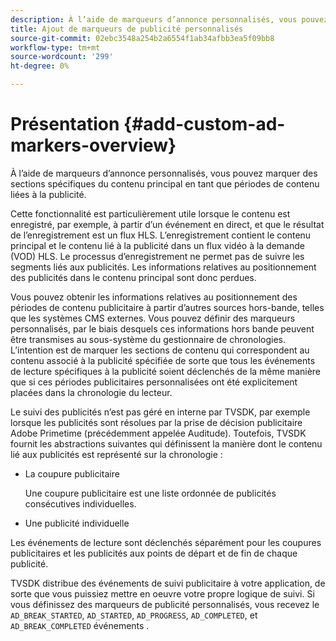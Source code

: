 ```yaml
---
description: À l’aide de marqueurs d’annonce personnalisés, vous pouvez marquer des sections spécifiques du contenu principal en tant que périodes de contenu liées à la publicité.
title: Ajout de marqueurs de publicité personnalisés
source-git-commit: 02ebc3548a254b2a6554f1ab34afbb3ea5f09bb8
workflow-type: tm+mt
source-wordcount: '299'
ht-degree: 0%

---
```


# Présentation {#add-custom-ad-markers-overview}

À l’aide de marqueurs d’annonce personnalisés, vous pouvez marquer des sections spécifiques du contenu principal en tant que périodes de contenu liées à la publicité.

Cette fonctionnalité est particulièrement utile lorsque le contenu est enregistré, par exemple, à partir d’un événement en direct, et que le résultat de l’enregistrement est un flux HLS. L’enregistrement contient le contenu principal et le contenu lié à la publicité dans un flux vidéo à la demande (VOD) HLS. Le processus d’enregistrement ne permet pas de suivre les segments liés aux publicités. Les informations relatives au positionnement des publicités dans le contenu principal sont donc perdues.

Vous pouvez obtenir les informations relatives au positionnement des périodes de contenu publicitaire à partir d’autres sources hors-bande, telles que les systèmes CMS externes. Vous pouvez définir des marqueurs personnalisés, par le biais desquels ces informations hors bande peuvent être transmises au sous-système du gestionnaire de chronologies. L’intention est de marquer les sections de contenu qui correspondent au contenu associé à la publicité spécifiée de sorte que tous les événements de lecture spécifiques à la publicité soient déclenchés de la même manière que si ces périodes publicitaires personnalisées ont été explicitement placées dans la chronologie du lecteur.

Le suivi des publicités n’est pas géré en interne par TVSDK, par exemple lorsque les publicités sont résolues par la prise de décision publicitaire Adobe Primetime (précédemment appelée Auditude). Toutefois, TVSDK fournit les abstractions suivantes qui définissent la manière dont le contenu lié aux publicités est représenté sur la chronologie :

* La coupure publicitaire

  Une coupure publicitaire est une liste ordonnée de publicités consécutives individuelles.
* Une publicité individuelle

Les événements de lecture sont déclenchés séparément pour les coupures publicitaires et les publicités aux points de départ et de fin de chaque publicité.

TVSDK distribue des événements de suivi publicitaire à votre application, de sorte que vous puissiez mettre en oeuvre votre propre logique de suivi. Si vous définissez des marqueurs de publicité personnalisés, vous recevez le `AD_BREAK_STARTED`, `AD_STARTED`, `AD_PROGRESS`, `AD_COMPLETED`, et `AD_BREAK_COMPLETED` événements .
